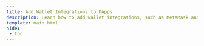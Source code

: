 ```yaml
---
title: Add Wallet Integrations to DApps
description: Learn how to add wallet integrations, such as MetaMask and WalletConnect, to your DApp on Moonbeam so users can automatically connect to their wallets.
template: main.html
hide: 
 - toc
---
```


<h1 class='subsection-title'></h1>
<div class='subsection-wrapper'></div>